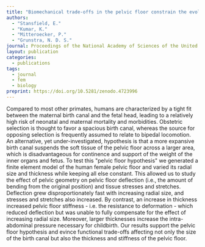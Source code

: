 ```yaml
---
title: "Biomechanical trade‑offs in the pelvic floor constrain the evolution of the human birth canal"
authors: 
  - "Stansfield, E."
  - "Kumar, K."
  - "Mitteroecker, P."
  - "Grunstra, N. D. S."
journal: Proceedings of the National Academy of Sciences of the United States of America (PNAS)
layout: publication
categories:
  - publications
tags:
  - journal
  - fem
  - biology
preprint: https://doi.org/10.5281/zenodo.4723996
---
```


Compared to most other primates, humans are characterized by a tight fit between the maternal birth canal and the fetal head, leading to a relatively high risk of neonatal and maternal mortality and morbidities. Obstetric selection is thought to favor a spacious birth canal, whereas the source for opposing selection is frequently assumed to relate to bipedal locomotion. An alternative, yet under-investigated, hypothesis is that a more expansive birth canal suspends the soft tissue of the pelvic floor across a larger area, which is disadvantageous for continence and support of the weight of the inner organs and fetus. To test this "pelvic floor hypothesis" we generated a finite element model of the human female pelvic floor and varied its radial size and thickness while keeping all else constant. This allowed us to study the effect of pelvic geometry on pelvic floor deflection (i.e., the amount of bending from the original position) and tissue stresses and stretches. Deflection grew disproportionately fast with increasing radial size, and stresses and stretches also increased. By contrast, an increase in thickness increased pelvic floor stiffness - i.e. the resistance to deformation - which reduced deflection but was unable to fully compensate for the effect of increasing radial size. Moreover, larger thicknesses increase the intra-abdominal pressure necessary for childbirth. Our results support the pelvic floor hypothesis and evince functional trade-offs affecting not only the size of the birth canal but also the thickness and stiffness of the pelvic floor.

